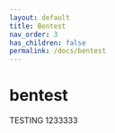 ```yaml
---
layout: default
title: Bentest
nav_order: 3
has_children: false
permalink: /docs/bentest
---
```


# bentest

TESTING 1233333
